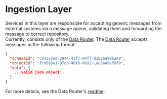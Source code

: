 # Ingestion Layer
Services in this layer are responsible for accepting generic messages from external systems via a message queue,
validating them and forwarding the message to correct repository.  
Currently, consists only of the [Data Router][data-router]. The [Data Router][data-router] accepts messages in the
following format:

```json
{
  "schemaId": "ca435cee-2944-41f7-94ff-d1b26e99ba48",
  "objectId": "fc0b95e1-07eb-4bf8-b691-1a85a49ef8f0",
  "data": {
    ...valid json object
  }
}
```

For more details, see the Data Router's [readme][data-router].

[data-router]: data_router.md
